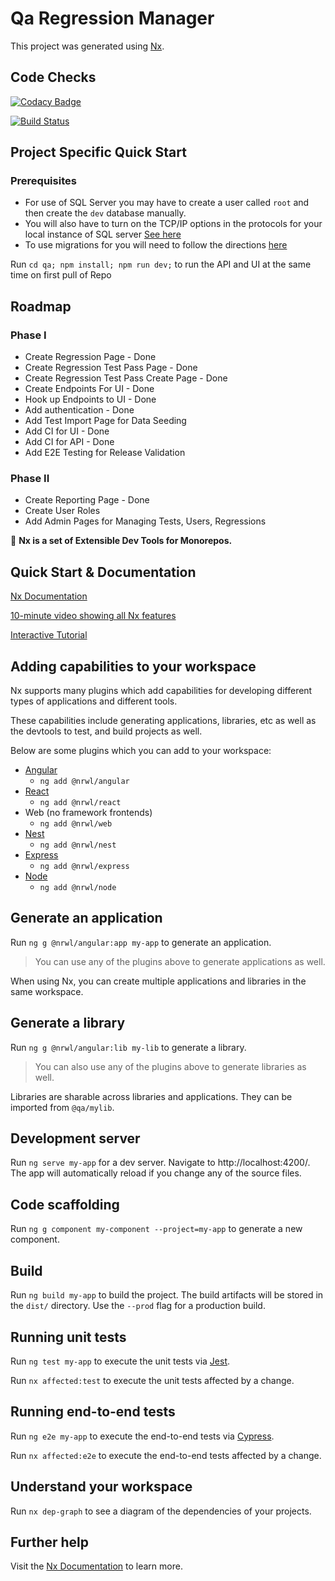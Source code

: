 # Qa Regression Manager

This project was generated using [Nx](https://nx.dev).

## Code Checks

[![Codacy Badge](https://api.codacy.com/project/badge/Grade/e8e825d4c8fb460696312a295f0a8e9d)](https://www.codacy.com?utm_source=github.com&utm_medium=referral&utm_content=nholder88/Regression-Mananger&utm_campaign=Badge_Grade)

[![Build Status](https://dev.azure.com/nholder/Regression%20Manager/_apis/build/status/nholder88.Regression-Mananger?branchName=develop)](https://dev.azure.com/nholder/Regression%20Manager/_apis/build/status/nholder88.Regression-Mananger?branchName=develop)

## Project Specific Quick Start

### Prerequisites

- For use of SQL Server you may have to create a user called `root` and then create the `dev` database manually. 
- You will also have to turn on the TCP/IP options in the protocols for your local instance of SQL server [See here](https://github.com/typeorm/typeorm/issues/2133)
- To use migrations for you will need to follow the directions [here](https://typeorm.io/#/using-cli/installing-cli)

Run `cd qa; npm install; npm run dev;` to run the API and UI at the same time on first pull of Repo

## Roadmap

### Phase I

- Create Regression Page - Done
- Create Regression Test Pass Page - Done
- Create Regression Test Pass Create Page - Done
- Create Endpoints For UI - Done
- Hook up Endpoints to UI - Done
- Add authentication - Done
- Add Test Import Page for Data Seeding
- Add CI for UI - Done
- Add CI for API - Done
- Add E2E Testing for Release Validation

### Phase II

- Create Reporting Page - Done
- Create User Roles
- Add Admin Pages for Managing Tests, Users, Regressions

🔎 **Nx is a set of Extensible Dev Tools for Monorepos.**

## Quick Start & Documentation

[Nx Documentation](https://nx.dev/angular)

[10-minute video showing all Nx features](https://nx.dev/angular/getting-started/what-is-nx)

[Interactive Tutorial](https://nx.dev/angular/tutorial/01-create-application)

## Adding capabilities to your workspace

Nx supports many plugins which add capabilities for developing different types of applications and different tools.

These capabilities include generating applications, libraries, etc as well as the devtools to test, and build projects as well.

Below are some plugins which you can add to your workspace:

- [Angular](https://angular.io)
  - `ng add @nrwl/angular`
- [React](https://reactjs.org)
  - `ng add @nrwl/react`
- Web (no framework frontends)
  - `ng add @nrwl/web`
- [Nest](https://nestjs.com)
  - `ng add @nrwl/nest`
- [Express](https://expressjs.com)
  - `ng add @nrwl/express`
- [Node](https://nodejs.org)
  - `ng add @nrwl/node`

## Generate an application

Run `ng g @nrwl/angular:app my-app` to generate an application.

> You can use any of the plugins above to generate applications as well.

When using Nx, you can create multiple applications and libraries in the same workspace.

## Generate a library

Run `ng g @nrwl/angular:lib my-lib` to generate a library.

> You can also use any of the plugins above to generate libraries as well.

Libraries are sharable across libraries and applications. They can be imported from `@qa/mylib`.

## Development server

Run `ng serve my-app` for a dev server. Navigate to http://localhost:4200/. The app will automatically reload if you change any of the source files.

## Code scaffolding

Run `ng g component my-component --project=my-app` to generate a new component.

## Build

Run `ng build my-app` to build the project. The build artifacts will be stored in the `dist/` directory. Use the `--prod` flag for a production build.

## Running unit tests

Run `ng test my-app` to execute the unit tests via [Jest](https://jestjs.io).

Run `nx affected:test` to execute the unit tests affected by a change.

## Running end-to-end tests

Run `ng e2e my-app` to execute the end-to-end tests via [Cypress](https://www.cypress.io).

Run `nx affected:e2e` to execute the end-to-end tests affected by a change.

## Understand your workspace

Run `nx dep-graph` to see a diagram of the dependencies of your projects.

## Further help

Visit the [Nx Documentation](https://nx.dev/angular) to learn more.
